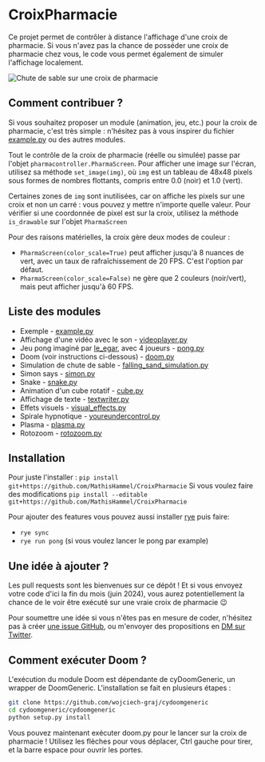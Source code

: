 # CroixPharmacie

Ce projet permet de contrôler à distance l'affichage d'une croix de pharmacie. Si vous n'avez pas la chance de posséder une croix de pharmacie chez vous, le code vous permet également de simuler l'affichage localement.

![Chute de sable sur une croix de pharmacie](Sandfall.gif)

## Comment contribuer ?

Si vous souhaitez proposer un module (animation, jeu, etc.) pour la croix de pharmacie, c'est très simple : n'hésitez pas à vous inspirer du fichier [example.py](example.py) ou des autres modules.

Tout le contrôle de la croix de pharmacie (réelle ou simulée) passe par l'objet `pharmacontroller.PharmaScreen`. Pour afficher une image sur l'écran, utilisez sa méthode `set_image(img)`, où `img` est un tableau de 48x48 pixels sous formes de nombres flottants, compris entre 0.0 (noir) et 1.0 (vert).

Certaines zones de `img` sont inutilisées, car on affiche les pixels sur une croix et non un carré : vous pouvez y mettre n'importe quelle valeur. Pour vérifier si une coordonnée de pixel est sur la croix, utilisez la méthode `is_drawable` sur l'objet `PharmaScreen`

Pour des raisons matérielles, la croix gère deux modes de couleur :
- `PharmaScreen(color_scale=True)` peut afficher jusqu'à 8 nuances de vert, avec un taux de rafraîchissement de 20 FPS. C'est l'option par défaut.
- `PharmaScreen(color_scale=False)` ne gère que 2 couleurs (noir/vert), mais peut afficher jusqu'à 60 FPS.

## Liste des modules

- Exemple - [example.py](src/croix_pharmacie/mains/example.py)
- Affichage d'une vidéo avec le son - [videoplayer.py](videoplayer.py)
- Jeu pong imaginé par [le_egar](https://twitter.com/le_egar/status/1517539004627001346), avec 4 joueurs - [pong.py](src/croix_pharmacie/mains/pong.py)
- Doom (voir instructions ci-dessous) - [doom.py](src/croix_pharmacie/mains/doom.py)
- Simulation de chute de sable - [falling_sand_simulation.py](src/croix_pharmacie/mains/falling_sand_simulation.py)
- Simon says - [simon.py](src/croix_pharmacie/mains/simon.py)
- Snake - [snake.py](src/croix_pharmacie/mains/snake.py)
- Animation d'un cube rotatif - [cube.py](src/croix_pharmacie/mains/cube.py)
- Affichage de texte - [textwriter.py](src/croix_pharmacie/mains/textwriter.py)
- Effets visuels - [visual_effects.py](src/croix_pharmacie/mains/visual_effects.py)
- Spirale hypnotique - [youreundercontrol.py](src/croix_pharmacie/mains/youreundercontrol.py)
- Plasma - [plasma.py](src/croix_pharmacie/mains/plasma.py)
- Rotozoom - [rotozoom.py](src/croix_pharmacie/mains/rotozoom.py)

## Installation
Pour juste l'installer : `pip install git+https://github.com/MathisHammel/CroixPharmacie`
Si vous voulez faire des modifications `pip install --editable git+https://github.com/MathisHammel/CroixPharmacie`

Pour ajouter des features vous pouvez aussi installer [rye](https://rye.astral.sh/) puis faire:
* `rye sync`
* `rye run pong` (si vous voulez lancer le pong par example)

## Une idée à ajouter ?

Les pull requests sont les bienvenues sur ce dépôt ! Et si vous envoyez votre code d'ici la fin du mois (juin 2024), vous aurez potentiellement la chance de le voir être exécuté sur une vraie croix de pharmacie 😉

Pour soumettre une idée si vous n'êtes pas en mesure de coder, n'hésitez pas à créer [une issue GitHub](https://github.com/MathisHammel/CroixPharmacie/issues), ou m'envoyer des propositions en [DM sur Twitter](https://twitter.com/MathisHammel).

## Comment exécuter Doom ?

L'exécution du module Doom est dépendante de cyDoomGeneric, un wrapper de DoomGeneric. L'installation se fait en plusieurs étapes :

```bash
git clone https://github.com/wojciech-graj/cydoomgeneric
cd cydoomgeneric/cydoomgeneric
python setup.py install
```

Vous pouvez maintenant exécuter doom.py pour le lancer sur la croix de pharmacie ! Utilisez les flèches pour vous déplacer, Ctrl gauche pour tirer, et la barre espace pour ouvrir les portes.
